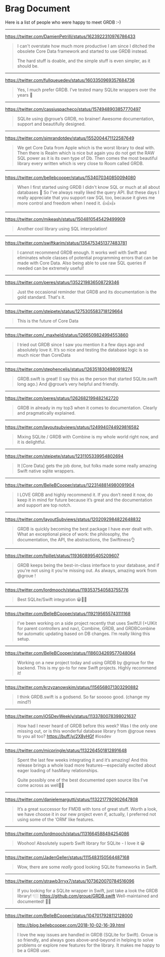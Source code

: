 # Brag Document

Here is a list of people who were happy to meet GRDB :-)

---

https://twitter.com/DamienPetrilli/status/1623922310976786433

> I can't overstate how much more productive I am since I ditched the obsolete Core Data framework and started to use GRDB instead.
>
> The hard stuff is doable, and the simple stuff is even simpler, as it should be.

---

https://twitter.com/fullqueuedev/status/1603350969357684736

> Yes, I much prefer GRDB. I’ve tested many SQLite wrappers over the years 💜

---

https://twitter.com/cassiuspacheco/status/1574948903857770497

> SQLite using @groue’s GRDB, no brainer! Awesome documentation, support and beautifully designed.

---

https://twitter.com/simrandotdev/status/1552004471122587649

> We get Core Data from Apple which is the worst library to deal with.
> Then there is Realm which is nice but again you do not get the RAW SQL power as it is its own type of Db.
> Then comes the most beautiful library every written which is very close to Room called GRDB.

---

https://twitter.com/bellebcooper/status/1534070340850094080

> When I first started using GRDB I didn't know SQL or much at all about databases 😬 So I've always really liked the query API. But these days I really appreciate that you support raw SQL too, because it gives me more control and freedom when I need it. 👍👍👍

---

https://twitter.com/mikeash/status/1504810545429499909

> Another cool library using SQL interpolation!

---

https://twitter.com/swiftkarim/status/1354753451377483781

> I cannot recommend GRDB enough. It works well with Swift and eliminates whole classes of potential programming errors that can be made with Core Data. Also being able to use raw SQL queries if needed can be extremely useful!

---

https://twitter.com/peres/status/1352219836508729346

> Just the occasional reminder that GRDB and its documentation is the gold standard. That's it.

---

https://twitter.com/steipete/status/1275305583718129664

> This is the future of Core Data

---

https://twitter.com/_maxheld/status/1266509824994553860

> I tried out GRDB since I saw you mention it a few days ago and absolutely love it. It’s so nice and testing the database logic is so much nicer than CoreData

---

https://twitter.com/stephencelis/status/1263518304980918274

> GRDB.swift is great! (I say this as the person that started SQLite.swift long ago.) And @groue’s very helpful and friendly.

---

https://twitter.com/peres/status/1262682199482142720

> GRDB in already in my top3 when it comes to documentation. Clearly and pragmatically explained.

---

https://twitter.com/layoutsubviews/status/1249940744929816582

> Mixing SQLite / GRDB with Combine is my whole world right now, and it is delightful.

---

https://twitter.com/steipete/status/1231105339954802694

> It [Core Data] gets the job done, but folks made some really amazing Swift native sqlite wrappers.

---

https://twitter.com/BelleBCooper/status/1223148814980091904

> I LOVE GRDB and highly recommend it. If you don’t need it now, do keep it in mind for future because it’s great and the documentation and support are top notch.

---

https://twitter.com/layoutSubviews/status/1202092984822648832

> GRDB is quickly becoming the best package I have ever dealt with.
> What an exceptional piece of work: the philosophy, the documentation, the API, the abstractions, the Swiftiness👌

---

https://twitter.com/fpillet/status/1193608995405209607

> GRDB keeps being the best-in-class interface to your database, and if you're not using it you're missing out. As always, amazing work from  @groue !

---

https://twitter.com/lordmooch/status/1193537540583755776

> Best SQLite/Swift integration 😀👍🏻

---

https://twitter.com/BelleBCooper/status/1192195655743111168

> I’ve been working on a side project recently that uses SwiftUI (+UIKit for parent controllers and nav), Combine, GRDB, and GRDBCombine for automatic updating based on DB changes. I’m really liking this setup.

---

https://twitter.com/BelleBCooper/status/1186034269577048064

> Working on a new project today and using GRDB by @groue for the backend. This is my go-to for new Swift projects. Highly recommend it!

---

https://twitter.com/krzyzanowskim/status/1156568071303290882

> I think GRDB.swift is a godsend. So far sooooo good. (change my mind?)

---

https://twitter.com/iOSDevWeekly/status/1133780078398021637

> How had I never heard of GRDB before this week? Was I the only one missing out, or is this wonderful database library from  @groue news to you all too? https://buff.ly/2X8yHGf #iosdev

----

https://twitter.com/micpringle/status/1132264501812891648

> Spent the last few weeks integrating it and it’s amazing! And this release brings a whole load more features—especially excited about eager loading of hasMany relationships.
>
> Quite possibly one of the best documented open source libs I’ve come across as well👌🏼

---

https://twitter.com/danielemargutti/status/1132217792902647808

> It’s a great successor for FMDB with tons of great stuff. Worth a look, we have choose it in our new project even if, actually, I preferred not using some of the ‘ORM’ like features.

---

https://twitter.com/lordmooch/status/1131664588494254086

> Woohoo! Absolutely superb Swift library for SQLite - I love it 😀

---

https://twitter.com/JadenGeller/status/1115483150564487168

> Wow, there are some *really* good looking SQLite frameworks in Swift.

---

https://twitter.com/strawb3rryx7/status/1073620070784516096

> If you looking for a SQLite wrapper in Swift, just take a look the GRDB library! 👇🏼 https://github.com/groue/GRDB.swift Well-maintained and documented! ✊🏼

---

https://twitter.com/BelleBCooper/status/1047017928112128000

> http://blog.bellebcooper.com/2018-10-02-16-39.html
> 
> I love the way issues are handled in GRDB (SQLite for Swift). Groue is so friendly, and always goes above-and-beyond in helping to solve problems or explore new features for the library. It makes me happy to be a GRDB user.

